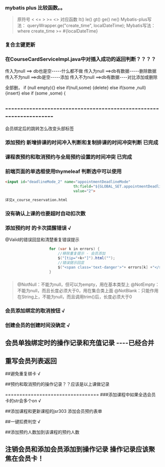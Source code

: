 ### mybatis plus 比较函数。。

> 原符号       <       <=      >       >=      <>
对应函数 lt()     le()    gt()    ge()    ne()
Mybatis-plus写法： queryWrapper.ge("create_time", localDateTime); Mybatis写法： where create_time >= #{localDateTime}


### 复合主键更新



### 在CourseCardServiceImpl.java中对插入成功的返回判断？？？？


传入为null ==> db也是空-----什么都不做
传入为null ==>db有数据-----删除数据
传入不为null ==>db是空-----添加
传入不为null ==>db有数据----对比添加或删除

全部删，
if (null empty){}
else if(null,some) {delete}
else if(some ,null) {insert}
else if (some ,some) {
## -------------------------------------------------------------------
会员绑定后的跳转怎么改变头部标签

### 添加预约  新增排课的时间冲入判断和复制排课的时间冲突判断 已完成
### 课程表预约和取消预约与全局预约设置的时间冲突  已完成
### 前端页面的单选框使用thymeleaf 判断选中可以使用
```html
<input id="deadlineMode_2" name="appointmentDeadlineMode"
                               th:field="${GLOBAL_SET.appointmentDeadlineMode}" type="radio"
                               value="2">

详见x_course_reservation.html
```

### 没有确认上课的也要超时自动扣次数



### 添加预约时 的卡次提醒错误       √

@Valid的错误回显和清楚重复错误提示
```java
                    for (var k in errors) {
                        //移除重复提示 - 会员添加
                        $("[tip="+k+"]").html("");
	        	        //错误提示回显
                        $("<span class='text-danger'>"+ errors[k] +"</span>").appendTo($("[tip="+k+"]"));
                    }
```

### 
>@NotNull：不能为null，但可以为empty，用在基本类型上
@NotEmpty：不能为null，而且长度必须大于0，用在集合类上面
@NotBlank：只能作用在String上，不能为null，而且调用trim()后，长度必须大于0


### 会员添加绑定的取消按钮         √
### 创建会员的创建时间没确定        √


## 会员单独绑定时的操作记录和充值记录    ----已经合并

## 重写会员列表返回

##避免重复绑卡        √

##预约和取消预约的操作记录？？应该是以上课做记录

=================================
###添加课程中如果全选会员卡的str会多个on √

##添加课程和更新课程的jsr303  添加会员预约表单

##一键扣费判空            √

##添加预约人数加到该课程的预约人数

## 注销会员和添加会员添加到操作记录 操作记录应该聚焦在会员卡！

